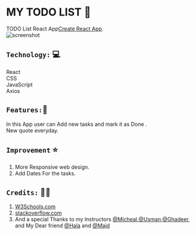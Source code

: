 

 # MY  TODO LIST 📝
 TODO List React App[Create React App]().<br>
![screenshot](/wdi-infinity/todo/src/Todo.jpg)


## `Technology:` 💻

React <br>
CSS <br>
JavaScript<br>
Axios 


## `Features:`🚀

In this App user can Add new tasks and mark it as Done .<br>
New quote everyday. 

## `Improvement` ⭐️
1. More Responsive web design.<br>
2. Add Dates For the tasks.


## `Credits:` 🙏🏻

1. [W3Schools.com](www.w3schools.com)
2. [stackoverflow.com](www.stackoverflow.com)
3. And a special Thanks to my Instructors [@Micheal](https://github.com/micfin),[@Usman](https://github.com/usmanbashir),[@Ghadeer](https://github.com/ghadeer-x/), and My Dear friend [@Hala](https://github.com/hala-almaimoni) and [@Majd](https://github.com/glllory)